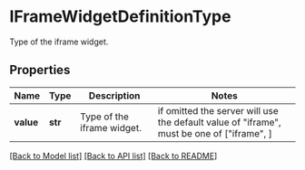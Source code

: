 # IFrameWidgetDefinitionType

Type of the iframe widget.
## Properties
Name | Type | Description | Notes
------------ | ------------- | ------------- | -------------
**value** | **str** | Type of the iframe widget. |  if omitted the server will use the default value of "iframe",  must be one of ["iframe", ]

[[Back to Model list]](README.md#documentation-for-models) [[Back to API list]](README.md#documentation-for-api-endpoints) [[Back to README]](README.md)



